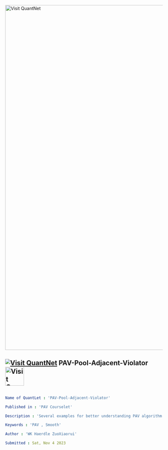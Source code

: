 [<img src="https://github.com/QuantLet/Styleguide-and-FAQ/blob/master/pictures/banner.png" width="1100" alt="Visit QuantNet">](http://quantlet.de/)

## [<img src="https://github.com/QuantLet/Styleguide-and-FAQ/blob/master/pictures/qloqo.png" alt="Visit QuantNet">](http://quantlet.de/) **PAV-Pool-Adjacent-Violator** [<img src="https://github.com/QuantLet/Styleguide-and-FAQ/blob/master/pictures/QN2.png" width="60" alt="Visit QuantNet 2.0">](http://quantlet.de/)

```yaml

Name of QuantLet : 'PAV-Pool-Adjacent-Violator'

Published in : 'PAV Courselet' 

Description : 'Several examples for better understanding PAV algorithm'

Keywords : 'PAV , Smooth'

Author : 'WK Haerdle ZuoXiaorui'

Submitted : Sat, Nov 4 2023

```
